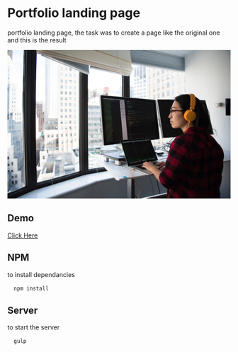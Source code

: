 
# Portfolio landing page

portfolio landing page, the task was to create a page like the original one and this is the result



![banner](build/images/intro-bg.jpg)


## Demo
[Click Here](https://mo-adell.github.io/Portfolio-task/)

## NPM

to install dependancies

```bash
  npm install
```


## Server

to start the server 

```bash
  gulp
```
    